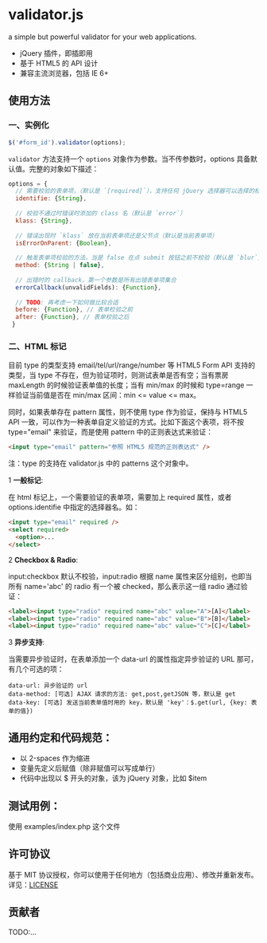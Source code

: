 # validator.js

a simple but powerful validator for your web applications.

- jQuery 插件，即插即用
- 基于 HTML5 的 API 设计
- 兼容主流浏览器，包括 IE 6+

## 使用方法

### 一、实例化
```js
$('#form_id').validator(options);
```

`validator` 方法支持一个 `options` 对象作为参数。当不传参数时，options 具备默认值。完整的对象如下描述：

```js
options = {
  // 需要校验的表单项，（默认是 `[required]`），支持任何 jQuery 选择器可以选择的标识                                                                                      
  identifie: {String},                                                 
  
  // 校验不通过时错误时添加的 class 名（默认是 `error`）
  klass: {String},    
  
  // 错误出现时 `klass` 放在当前表单项还是父节点（默认是当前表单项）                                            
  isErrorOnParent: {Boolean},                                 
  
  // 触发表单项校验的方法，当是 false 在点 submit 按钮之前不校验（默认是 `blur`）
  method: {String | false},  
  
  // 出错时的 callback，第一个参数是所有出错表单项集合                     
  errorCallback(unvalidFields): {Function},                            
                                                                                                       
  // TODO: 再考虑一下如何做比较合适                                                                                  
  before: {Function}, // 表单检验之前                                                                       
  after: {Function}, // 表单校验之后                                                                        
 }                                                                                                     
```

### 二、HTML 标记

目前 type 的类型支持 email/tel/url/range/number 等 HTML5 Form API 支持的类型，当 type 不存在，但为验证项时，则测试表单是否有空；当有票房 maxLength 的时候验证表单值的长度；当有 min/max 的时候和 type=range 一样验证当前值是否在 min/max 区间：min <= value <= max。

同时，如果表单存在 pattern 属性，则不使用 type 作为验证，保持与 HTML5 API 一致，可以作为一种表单自定义验证的方式。比如下面这个表项，将不按 type="email" 来验证，而是使用 pattern 中的正则表达式来验证：

```html
<input type="email" pattern="参照 HTML5 规范的正则表达式" />
```

注：type 的支持在 validator.js 中的 patterns 这个对象中。

1 __一般标记__:

在 html 标记上，一个需要验证的表单项，需要加上 required 属性，或者 options.identifie 中指定的选择器名。如：

```html
<input type="email" required /> 
<select required>
  <option>...
</select>
```

2 __Checkbox & Radio__:

input:checkbox 默认不校验，input:radio 根据 name 属性来区分组别，也即当所有 name='abc' 的 radio 有一个被 checked，那么表示这一组 radio 通过验证：

```html
<label><input type="radio" required name="abc" value="A">[A]</label>
<label><input type="radio" required name="abc" value="B">[B]</label>
<label><input type="radio" required name="abc" value="C">[C]</label>
```

3 __异步支持__:

当需要异步验证时，在表单添加一个 data-url 的属性指定异步验证的 URL 那可，有几个可选的项：

```
data-url: 异步验证的 url
data-method: [可选] AJAX 请求的方法: get,post,getJSON 等，默认是 get
data-key: [可选] 发送当前表单值时用的 key，默认是 'key'：$.get(url, {key: 表单的值})
```

## 通用约定和代码规范：

- 以 2-spaces 作为缩进
- 变量先定义后赋值（除非赋值可以写成单行）
- 代码中出现以 $ 开头的对象，该为 jQuery 对象，比如 $item

## 测试用例：

使用 examples/index.php 这个文件

## 许可协议

基于 MIT 协议授权，你可以使用于任何地方（包括商业应用）、修改并重新发布。详见：[LICENSE](https://github.com/sofish/validator.js/blob/master/LICENSE)

## 贡献者

TODO:...

